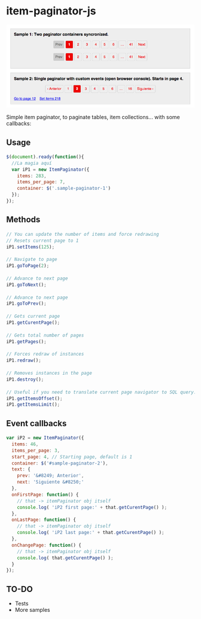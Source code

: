 # item-paginator-js

![snapshot](https://raw.githubusercontent.com/carloscabo/item-paginator-js/master/snapshot.png)

Simple item paginator, to paginate tables, item collections... with some callbacks:  

## Usage

```javascript
$(document).ready(function(){
  //La magia aquí
  var iP1 = new ItemPaginator({
    items: 283,
    items_per_page: 7,
    container: $('.sample-paginator-1')
  });
});
```

## Methods

````javascript
// You can update the number of items and force redrawing
// Resets current page to 1
iP1.setItems(125);

// Navigate to page
iP1.goToPage(2);

// Advance to next page
iP1.goToNext();

// Advance to next page
iP1.goToPrev();

// Gets current page
iP1.getCurentPage();

// Gets total number of pages
iP1.getPages();

// Forces redraw of instances
iP1.redraw();

// Removes instances in the page
iP1.destroy();

// Useful if you need to translate current page navigator to SQL query...
iP1.getItemsOffset();
iP1.getItemsLimit();

````

## Event callbacks

````javascript
var iP2 = new ItemPaginator({
  items: 46,
  items_per_page: 3,
  start_page: 4, // Starting page, default is 1
  container: $('#sample-paginator-2'),
  text: {
    prev: '&#8249; Anterior',
    next: 'Siguiente &#8250;'
  },
  onFirstPage: function() {
    // that -> itemPaginator obj itself
    console.log( 'iP2 first page:' + that.getCurentPage() );
  },
  onLastPage: function() {
    // that -> itemPaginator obj itself
    console.log( 'iP2 last page:' + that.getCurentPage() );
  },
  onChangePage: function() {
    // that -> itemPaginator obj itself
    console.log( that.getCurentPage() );
  }
});
````

## TO-DO
- Tests
- More samples
